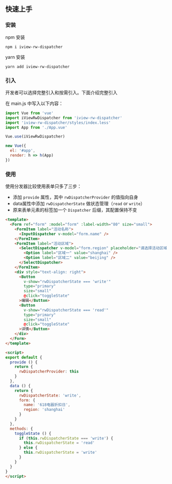 ## 快速上手

### 安装
npm 安装
```shell
npm i iview-rw-dispatcher
```
yarn 安装
```shell
yarn add iview-rw-dispatcher
```

### 引入
开发者可以选择完整引入和按需引入。下面介绍完整引入

在 main.js 中写入以下内容：

```javascript
import Vue from 'vue'
import iViewRwDispatcher from 'iview-rw-dispatcher'
import 'iview-rw-dispatcher/styles/index.less'
import App from './App.vue'

Vue.use(iViewRwDispatcher)

new Vue({
  el: '#app',
  render: h => h(App)
})
```

### 使用
使用分发器比较使用表单只多了三步：
- 添加 `provide` 属性，其中 `rwDispatcherProvider` 的值指向自身
- data属性中添加 `rwDispatcherState` 做状态管理（`read` or `write`）
- 原来表单元素的标签加一个 `Dispatcher` 后缀，其配置保持不变
```html
<template>
  <Form ref="form" :model="form" :label-width="80" size="small">
    <FormItem label="活动名称">
      <InputDispatcher v-model="form.name" />
    </FormItem>
    <FormItem label="活动区域">
      <SelectDispatcher v-model="form.region" placeholder="请选择活动区域">
        <Option label="区域一" value="shanghai" />
        <Option label="区域二" value="beijing" />
      </SelectDispatcher>
    </FormItem>
    <div style="text-align: right">
      <Button
        v-show="rwDispatcherState === 'write'"
        type="primary"
        size="small"
        @click="toggleState"
      >编辑</Button>
      <Button
        v-show="rwDispatcherState === 'read'"
        type="primary"
        size="small"
        @click="toggleState"
      >详情</Button>
    </div>
  </Form>
</template>

<script>
export default {
  provide () {
    return {
      rwDispatcherProvider: this
    }
  },
  data () {
    return {
      rwDispatcherState: 'write',
      form: {
        name: '618电器折扣日',
        region: 'shanghai'
      }
    }
  },
  methods: {
    toggleState () {
      if (this.rwDispatcherState === 'write') {
        this.rwDispatcherState = 'read'
      } else {
        this.rwDispatcherState = 'write'
      }
    }
  }
}
</script>
```

<iview-dispatcher-quickstart />
